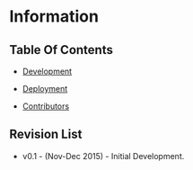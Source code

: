
# Information



## Table Of Contents

* [Development](./development.md)

* [Deployment](./deployment.md)

* [Contributors](./contributors.md)


## Revision List

* v0.1 - (Nov-Dec 2015) - Initial Development.
